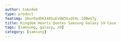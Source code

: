 ```yaml
---
author: tokodab
type: product
featimg: 16ur0adDKX40SuEsQW3GvdV4L-1OBwV7y
title: Kingdom Hearts Quotes Samsung Galaxy S9 Case
tags: [samsung, galaxy, s9]
category: [samsung]
---
```

